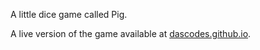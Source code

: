 A little dice game called Pig.

A live version of the game available at [dascodes.github.io](https://dascodes.github.io/Js-Dom-Pig-Game/).
